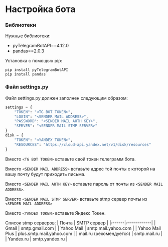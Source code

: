 # Настройка бота
### Библиотеки
Нужные библиотеки:
- pyTelegramBotAPI==4.12.0
- pandas==2.0.3
  
Установка с помощью pip:
```
pip install pyTelegramBotAPI
pip install pandas
```
### Файл settings.py
Файл settings.py должен заполнен следующим образом:
```py
settings = {
    "TOKEN": "<TG BOT TOKEN>",
    "LOGIN": "<SENDER MAIL ADDRESS>",
    "PASSWORD": "<SENDER MAIL AUTH KEY>",
    "SERVER": "<SENDER MAIL STMP SERVER>"
}
disk = {
    "TOKEN": "<YANDEX TOKEN>",
    "RESOURCES": "https://cloud-api.yandex.net/v1/disk/resources"
}
```
Вместо `<TG BOT TOKEN>` вставьте свой токен телеграмм бота.

Вместо `<SENDER MAIL ADDRESS>` вставьте адрес той почты с которой на вашу почту будут приходить письма.

Вместо `<SENDER MAIL AUTH KEY>` вставьте пароль от почты из `<SENDER MAIL ADDRESS>`.

Вместо `<SENDER MAIL STMP SERVER>` вставьте stmp сервер почты из `<SENDER MAIL ADDRESS>`

Вместо `<YANDEX TOKEN>` вставьте Яндекс Токен.

Список stmp серверов:
| Почта | SMTP сервер |
|:------|:------------|
| Gmail | smtp.gmail.com |
| Yahoo Mail | smtp.mail.yahoo.com |
| Yahoo Mail Plus | plus.smtp.mail.yahoo.com |
| mail.ru (рекомендуется) | smtp.mail.ru |
| Yandex.ru | smtp.yandex.ru |
